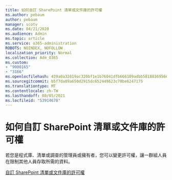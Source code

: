 ```yaml
---
title: 如何自訂 SharePoint 清單或文件庫的許可權
ms.author: pebaum
author: pebaum
manager: scotv
ms.date: 04/21/2020
ms.audience: Admin
ms.topic: article
ms.service: o365-administration
ROBOTS: NOINDEX, NOFOLLOW
localization_priority: Normal
ms.collection: Adm_O365
ms.custom:
- "9000165"
- "3166"
ms.openlocfilehash: 429a0a32819ac320bf1e1b76041dfb666109adbb5818836956663ca98797a462
ms.sourcegitcommit: b5f7da89a650d2915dc652449623c78be6247175
ms.translationtype: MT
ms.contentlocale: zh-TW
ms.lasthandoff: 08/05/2021
ms.locfileid: "53914678"
---
```

# <a name="how-to-customize-permissions-for-a-sharepoint-list-or-library"></a>如何自訂 SharePoint 清單或文件庫的許可權

若您是程式庫、清單或調查的管理員或擁有者，您可以變更許可權，讓一群組人員在限制其他人員存取所需的資料。

[自訂 SharePoint 清單或文件庫的許可權](https://support.office.com/article/customize-permissions-for-a-sharepoint-list-or-library-02d770f3-59eb-4910-a608-5f84cc297782)
